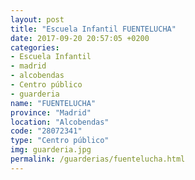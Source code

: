 ```yaml
---
layout: post
title: "Escuela Infantil FUENTELUCHA"
date: 2017-09-20 20:57:05 +0200
categories:
- Escuela Infantil
- madrid
- alcobendas
- Centro público
- guarderia
name: "FUENTELUCHA"
province: "Madrid"
location: "Alcobendas"
code: "28072341"
type: "Centro público"
img: guarderia.jpg
permalink: /guarderias/fuentelucha.html
---
```

